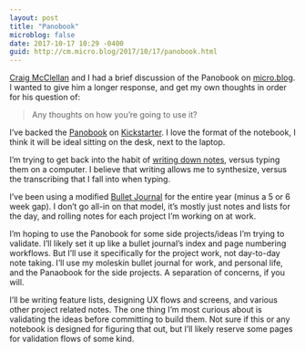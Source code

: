 ```yaml
---
layout: post
title: "Panobook"
microblog: false
date: 2017-10-17 10:29 -0400
guid: http://cm.micro.blog/2017/10/17/panobook.html
---
```

[Craig McClellan](https://micro.blog/craigmcclellan) and I had a brief discussion of the Panobook on [micro.blog](micro.blog). I wanted to give him a longer response, and get my own thoughts in order for his question of:

> Any thoughts on how you’re going to use it?

I’ve backed the [Panobook](https://www.studioneat.com/products/panobook) on [Kickstarter](https://www.kickstarter.com/projects/danprovost/panobook-a-notebook-for-your-desk). I love the format of the notebook, I think it will be ideal sitting on the desk, next to the laptop. 

I’m trying to get back into the habit of [writing down notes](http://www.danpink.com/pinkcast/pinkcast-2-2-why-you-should-take-notes-by-hand/), versus typing them on a computer. I believe that writing allows me to synthesize, versus the transcribing that I fall into when typing. 

I’ve been using a modified [Bullet Journal](http://bulletjournal.com/) for the entire year (minus a 5 or 6 week gap). I don’t go all-in on that model, it’s mostly just notes and lists for the day, and rolling notes for each project I’m working on at work.

I’m hoping to use the Panobook for some side projects/ideas I’m trying to validate. I’ll likely set it up like a bullet journal’s index and page numbering workflows. But I’ll use it specifically for the project work, not day-to-day note taking. I’ll use my moleskin bullet journal for work, and personal life, and the Panaobook for the side projects. A separation of concerns, if you will. 

I’ll be writing feature lists, designing UX flows and screens, and various other project related notes. The one thing I’m most curious about is validating the ideas before committing to build them. Not sure if this or any notebook is designed for figuring that out, but I’ll likely reserve some pages for validation flows of some kind. 
